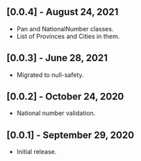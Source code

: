 ## [0.0.4] - August 24, 2021

* Pan and NationalNumber classes.
* List of Provinces and Cities in them.

## [0.0.3] - June 28, 2021

* Migrated to null-safety.

## [0.0.2] - October 24, 2020

* National number validation.

## [0.0.1] - September 29, 2020

* Initial release.
